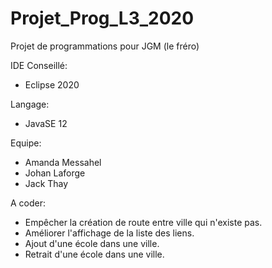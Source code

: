 # Projet_Prog_L3_2020
Projet de programmations pour JGM (le fréro)

IDE Conseillé:
* Eclipse 2020

Langage:
* JavaSE 12

Equipe:
* Amanda Messahel
* Johan Laforge
* Jack Thay

A coder:
* Empêcher la création de route entre ville qui n'existe pas.
* Améliorer l'affichage de la liste des liens.
* Ajout d'une école dans une ville.
* Retrait d'une école dans une ville.
